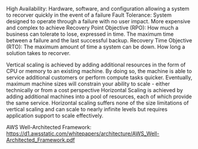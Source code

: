 High Availability: Hardware, software, and configuration allowing a system to recorver quickly in the event of a failure
Fault Tolerance: System designed to operate through a failure with no user impact. More expensive and complex to achieve
Recovery Point Objective (RPO): How much a business can tolerate to lose, expressed in time. The maximum time between a failure and the last successful backup.
Recovery Time Objective (RTO): The maximum amount of time a system can be down. How long a solution takes to recorver.

Vertical scaling is achieved by adding additional resources in the form of CPU or memory to an existing machine. By doing so, the machine is able to service additional customers or perform compute tasks quicker. Eventually, maximum machine sizes will constrain your ability to scale - either technically or from a cost perspective
Horizontal Scaling is achieved by adding additional machines into a pool of resources, each of which provide the same service. Horizontal scaling suffers none of the size limitations of vertical scaling and can scale to nearly infinite levels but requires application support to scale effectively.

AWS Well-Architected Framework: https://d1.awsstatic.com/whitepapers/architecture/AWS_Well-Architected_Framework.pdf